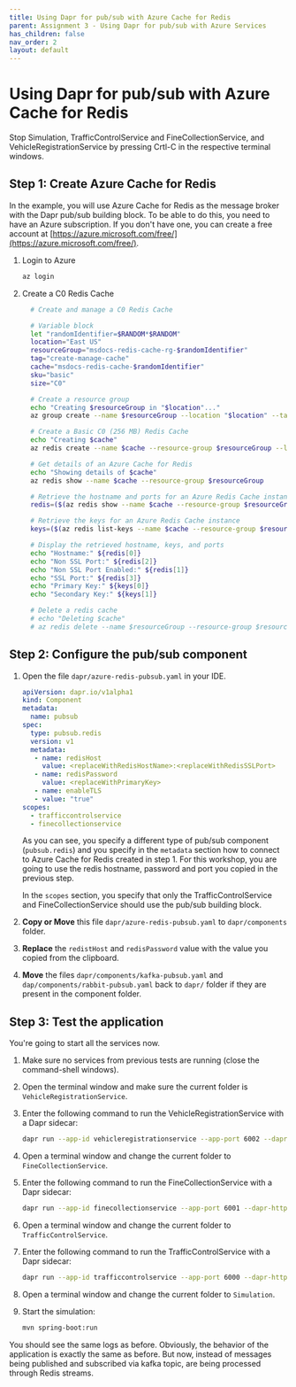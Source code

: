 ```yaml
---
title: Using Dapr for pub/sub with Azure Cache for Redis
parent: Assignment 3 - Using Dapr for pub/sub with Azure Services
has_children: false
nav_order: 2
layout: default
---
```


# Using Dapr for pub/sub with Azure Cache for Redis
Stop Simulation, TrafficControlService and FineCollectionService, and VehicleRegistrationService by pressing Crtl-C in the respective terminal windows.

## Step 1: Create Azure Cache for Redis 

In the example, you will use Azure Cache for Redis as the message broker with the Dapr pub/sub building block. To be able to do this, you need to have an Azure subscription. If you don't have one, you can create a free account at [https://azure.microsoft.com/free/](https://azure.microsoft.com/free/).

1. Login to Azure

    ```bash
    az login
    ```


2. Create a C0 Redis Cache

    ```bash
      # Create and manage a C0 Redis Cache

      # Variable block
      let "randomIdentifier=$RANDOM*$RANDOM"
      location="East US"
      resourceGroup="msdocs-redis-cache-rg-$randomIdentifier"
      tag="create-manage-cache"
      cache="msdocs-redis-cache-$randomIdentifier"
      sku="basic"
      size="C0"

      # Create a resource group
      echo "Creating $resourceGroup in "$location"..."
      az group create --name $resourceGroup --location "$location" --tags $tag

      # Create a Basic C0 (256 MB) Redis Cache
      echo "Creating $cache"
      az redis create --name $cache --resource-group $resourceGroup --location "$location" --sku $sku --vm-size $size --redis-version 6

      # Get details of an Azure Cache for Redis
      echo "Showing details of $cache"
      az redis show --name $cache --resource-group $resourceGroup 

      # Retrieve the hostname and ports for an Azure Redis Cache instance
      redis=($(az redis show --name $cache --resource-group $resourceGroup --query [hostName,enableNonSslPort,port,sslPort] --output tsv))

      # Retrieve the keys for an Azure Redis Cache instance
      keys=($(az redis list-keys --name $cache --resource-group $resourceGroup --query [primaryKey,secondaryKey] --output tsv))

      # Display the retrieved hostname, keys, and ports
      echo "Hostname:" ${redis[0]}
      echo "Non SSL Port:" ${redis[2]}
      echo "Non SSL Port Enabled:" ${redis[1]}
      echo "SSL Port:" ${redis[3]}
      echo "Primary Key:" ${keys[0]}
      echo "Secondary Key:" ${keys[1]}

      # Delete a redis cache
      # echo "Deleting $cache"
      # az redis delete --name $resourceGroup --resource-group $resourceGroup -y
    ```

## Step 2: Configure the pub/sub component

1. Open the file `dapr/azure-redis-pubsub.yaml` in your IDE.

    ```yaml
    apiVersion: dapr.io/v1alpha1
    kind: Component
    metadata:
      name: pubsub
    spec:
      type: pubsub.redis
      version: v1
      metadata:
       - name: redisHost
         value: <replaceWithRedisHostName>:<replaceWithRedisSSLPort>
       - name: redisPassword
         value: <replaceWithPrimaryKey>
       - name: enableTLS
       - value: "true"
    scopes:
      - trafficcontrolservice
      - finecollectionservice
    ```

    As you can see, you specify a different type of pub/sub component (`pubsub.redis`) and you specify in the `metadata` section how to connect to Azure Cache for Redis created in step 1. For this workshop, you are going to use the redis hostname, password and port you copied in the previous step.

    In the `scopes` section, you specify that only the TrafficControlService and FineCollectionService should use the pub/sub building block.

1. **Copy or Move** this file `dapr/azure-redis-pubsub.yaml` to `dapr/components` folder.

1. **Replace** the `redistHost` and `redisPassword` value with the value you copied from the clipboard.

1. **Move** the files `dapr/components/kafka-pubsub.yaml` and `dap/components/rabbit-pubsub.yaml`  back to `dapr/` folder if they are present in the component folder.

## Step 3: Test the application

You're going to start all the services now. 

1. Make sure no services from previous tests are running (close the command-shell windows).

1. Open the terminal window and make sure the current folder is `VehicleRegistrationService`.

1. Enter the following command to run the VehicleRegistrationService with a Dapr sidecar:

   ```bash
   dapr run --app-id vehicleregistrationservice --app-port 6002 --dapr-http-port 3602 --dapr-grpc-port 60002 mvn spring-boot:run
   ```

1. Open a terminal window and change the current folder to `FineCollectionService`.

1. Enter the following command to run the FineCollectionService with a Dapr sidecar:

   ```bash
   dapr run --app-id finecollectionservice --app-port 6001 --dapr-http-port 3601 --dapr-grpc-port 60001 --components-path ../dapr/components mvn spring-boot:run
   ```

1. Open a terminal window and change the current folder to `TrafficControlService`.

1. Enter the following command to run the TrafficControlService with a Dapr sidecar:

   ```bash
   dapr run --app-id trafficcontrolservice --app-port 6000 --dapr-http-port 3600 --dapr-grpc-port 60000 --components-path ../dapr/components mvn spring-boot:run
   ```

1. Open a terminal window and change the current folder to `Simulation`.

1. Start the simulation:

   ```bash
   mvn spring-boot:run
   ```

You should see the same logs as before. Obviously, the behavior of the application is exactly the same as before. But now, instead of messages being published and subscribed via kafka topic, are being processed through Redis streams.

    
